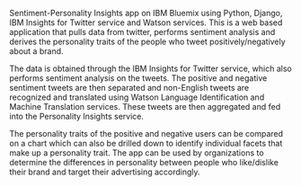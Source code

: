 Sentiment-Personality Insights app on IBM Bluemix using Python, Django, IBM Insights for Twitter service and Watson services. This is a web based application that pulls data from twitter, performs sentiment analysis and derives the personality traits of the people who tweet positively/negatively about a brand.

The data is obtained through the IBM Insights for Twitter service, which also performs sentiment analysis on the tweets. The positive and negative sentiment tweets are then separated and non-English tweets are recognized and translated using Watson Language Identification and Machine Translation services. These tweets are then aggregated and fed into the Personality Insights service.

The personality traits of the positive and negative users can be compared on a chart which can also be drilled down to identify individual facets that make up a personality trait. The app can be used by organizations to determine the differences in personality between people who like/dislike their brand and target their advertising accordingly.
